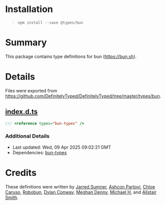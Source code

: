 # Installation
> `npm install --save @types/bun`

# Summary
This package contains type definitions for bun (https://bun.sh).

# Details
Files were exported from https://github.com/DefinitelyTyped/DefinitelyTyped/tree/master/types/bun.
## [index.d.ts](https://github.com/DefinitelyTyped/DefinitelyTyped/tree/master/types/bun/index.d.ts)
````ts
/// <reference types="bun-types" />

````

### Additional Details
 * Last updated: Wed, 09 Apr 2025 09:02:21 GMT
 * Dependencies: [bun-types](https://npmjs.com/package/bun-types)

# Credits
These definitions were written by [Jarred Sumner](https://github.com/Jarred-Sumner), [Ashcon Partovi](https://github.com/electroid), [Chloe Caruso](https://github.com/paperclover), [Robobun](https://github.com/robobun), [Dylan Conway](https://github.com/dylan-conway), [Meghan Denny](https://github.com/nektro), [Michael H](https://github.com/RiskyMH), and [Alistair Smith](https://github.com/alii).
